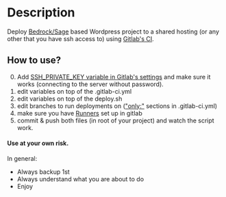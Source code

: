 # Description
Deploy [Bedrock/Sage](https://roots.io) based Wordpress project to a shared hosting (or any other that you have ssh access to) using [Gitlab's CI](https://docs.gitlab.com/ee/ci/).

## How to use?
0. Add [SSH_PRIVATE_KEY variable in Gitlab's settings](https://docs.gitlab.com/ee/ci/ssh_keys/) and make sure it works (connecting to the server without password). 
1. edit variables on top of the .gitlab-ci.yml 
2. edit variables on top of the deploy.sh
3. edit branches to run deployments on (["only:"](https://docs.gitlab.com/ee/ci/yaml/#onlyexcept-basic) sections in .gitlab-ci.yml)
4. make sure you have [Runners](https://docs.gitlab.com/runner/) set up in gitlab
5. commit & push both files (in root of your project) and watch the script work.

#### Use at your own risk.

In general:

- Always backup 1st
- Always understand what you are about to do
- Enjoy
